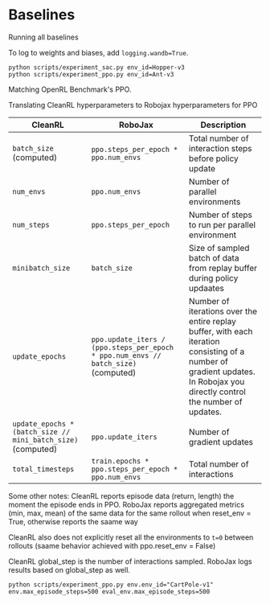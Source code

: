 # Baselines

Running all baselines

To log to weights and biases, add `logging.wandb=True`.

```
python scripts/experiment_sac.py env_id=Hopper-v3
python scripts/experiment_ppo.py env_id=Ant-v3
```

Matching OpenRL Benchmark's PPO.

Translating CleanRL hyperparameters to Robojax hyperparameters for PPO

| CleanRL      | RoboJax | Description |
| ----------- | ----------- | -------- |
| `batch_size` (computed) | `ppo.steps_per_epoch * ppo.num_envs` | Total number of interaction steps before policy update |
| `num_envs`   | `ppo.num_envs` | Number of parallel environments |
| `num_steps` | `ppo.steps_per_epoch` | Number of steps to run per parallel environment |
| `minibatch_size`| `batch_size` | Size of sampled batch of data from replay buffer during policy updaates |
| `update_epochs` | `ppo.update_iters / (ppo.steps_per_epoch * ppo.num_envs // batch_size)` (computed) | Number of iterations over the entire replay buffer, with each iteration consisting of a number of gradient updates. In Robojax you directly control the number of updates. |
| `update_epochs * (batch_size // mini_batch_size)` (computed) | `ppo.update_iters` | Number of gradient updates
| `total_timesteps` | `train.epochs * ppo.steps_per_epoch * ppo.num_envs` | Total number of interactions |

Some other notes: CleanRL reports episode data (return, length) the moment the episode ends in PPO. RoboJax reports aggregated metrics (min, max, mean) of the same data for the same rollout when reset_env = True, otherwise reports the saame way

CleanRL also does not explicitly reset all the environments to `t=0` between rollouts (saame behavior achieved with ppo.reset_env = False)

CleanRL global_step is the number of interactions sampled. RoboJax logs results based on global_step as well.


```
python scripts/experiment_ppo.py env.env_id="CartPole-v1" env.max_episode_steps=500 eval_env.max_episode_steps=500
```